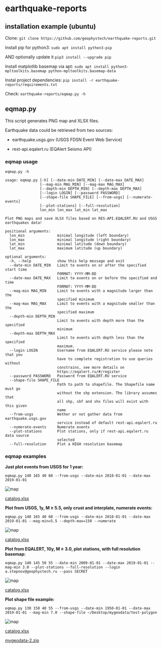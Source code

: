 # earthquake-reports

## installation example (ubuntu)

Clone: `git clone https://github.com/geophystech/earthquake-reports.git`

Install pip for python3: `sudo apt install python3-pip`

AND optionally update it `pip3 install --upgrade pip`

Install matplotlib basemap via apt: `sudo apt install python3-mpltoolkits.basemap python-mpltoolkits.basemap-data`

Instal project dependencies: `pip install -r earthquake-reports/requirements.txt`

Check: `earthquake-reports/eqmap.py -h`

## eqmap.py

This script generates PNG map and XLSX files.

Earthquake data could be retrieved from two sources:

- earthquake.usgs.gov (USGS FDSN Event Web Service)

- rest-api.eqalert.ru (EQAlert Seismo API)

### eqmap usage

`eqmap.py -h`

```
usage: eqmap.py [-h] [--date-min DATE_MIN] [--date-max DATE_MAX]
                [--mag-min MAG_MIN] [--mag-max MAG_MAX]
                [--depth-min DEPTH_MIN] [--depth-max DEPTH_MAX]
                [--login LOGIN] [--password PASSWORD]
                [--shape-file SHAPE_FILE] [--from-usgs] [--numerate-events]
                [--plot-stations] [--full-resolution]
                lon_min lon_max lat_min lat_max

Plot PNG maps and save XLSX files based on RES-API.EQALERT.RU and USGS
earthquakes data!

positional arguments:
  lon_min               minimal longitude (left boundary)
  lon_max               minimal longitude (right boundary)
  lat_min               minimal latitude (down boundary)
  lat_max               maximum latitude (up boundary)

optional arguments:
  -h, --help            show this help message and exit
  --date-min DATE_MIN   Limit to events on or after the specified start time
                        FORMAT: YYYY-MM-DD
  --date-max DATE_MAX   Limit to events on or before the specified end time
                        FORMAT: YYYY-MM-DD
  --mag-min MAG_MIN     Limit to events with a magnitude larger than the
                        specified minimum
  --mag-max MAG_MAX     Limit to events with a magnitude smaller than the
                        specified maximum
  --depth-min DEPTH_MIN
                        Limit to events with depth more than the specified
                        minimum
  --depth-max DEPTH_MAX
                        Limit to events with depth less than the specified
                        maximum.
  --login LOGIN         Username from EQALERT.RU service please note that you
                        have to complete registration to use queries without
                        constrains, see more details on
                        https://eqalert.ru/#/register
  --password PASSWORD   Password from EQALERT.RU service
  --shape-file SHAPE_FILE
                        Path to path to shapefile. The Shapefile name must go
                        without the shp extension. The library assumes that
                        all shp, sbf and shx files will exist with this given
                        name
  --from-usgs           Wether or not gather data from earthquake.usgs.gov
                        service instead of default rest-api.eqalert.ru
  --numerate-events     Numerate events
  --plot-stations       Plot stations, only if rest-api.eqalert.ru data source
                        selected
  --full-resolution     Plot a HIGH resolution basemap
 ```

### eqmap examples

**Just plot events from USGS for 1 year:**

`eqmap.py 140 165 40 60 --from-usgs --date-min 2018-01-01 --date-max 2019-01-01`

![map](https://user-images.githubusercontent.com/3518847/57697223-79176f00-769e-11e9-96b7-0062334b1b9e.png)

[catalog.xlsx](https://github.com/geophystech/earthquake-reports/files/3177543/catalog.xlsx)

**Plot from USGS, 1y, M ≥ 5.5, only crust and interplate, numerate events:**

`eqmap.py 140 165 40 60 --from-usgs --date-min 2018-01-01 --date-max 2019-01-01 --mag-min=5.5 --depth-max=150 --numerate`

![map](https://user-images.githubusercontent.com/3518847/57697543-3d30d980-769f-11e9-8724-9ad28ebf5557.png)

[catalog.xlsx](https://github.com/geophystech/earthquake-reports/files/3177574/catalog.xlsx)

**Plot from EQALERT, 10y, M ≥ 3.0, plot stations, with full resolution basemap:**

`eqmap.py 140 145 50 55 --date-min 2009-01-01 --date-max 2019-01-01 --mag-min 3.0 --plot-stations --full-resolution --login a.stepnov@geophystech.ru --pass SECRET`

![map](https://user-images.githubusercontent.com/3518847/57698637-cd701e00-76a1-11e9-8a22-a7986507be5c.png)

[catalog.xlsx](https://github.com/geophystech/earthquake-reports/files/3177674/catalog.xlsx)

**Plot shape file example:**

`eqmap.py 130 150 40 55 --from-usgs --date-min 1950-01-01 --date-max 2019-01-01 --mag-min 7.0 --shape-file ~/Desktop/mygeodata/test-polygon`

![map](https://user-images.githubusercontent.com/3518847/57699403-5f2c5b00-76a3-11e9-94e7-6335397d4a03.png)

[catalog.xlsx](https://github.com/geophystech/earthquake-reports/files/3177722/catalog.xlsx)

[mygeodata-2.zip](https://github.com/geophystech/earthquake-reports/files/3177723/mygeodata-2.zip)


